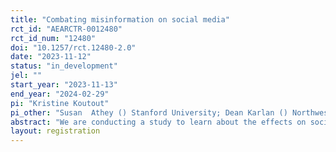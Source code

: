 ```yaml
---
title: "Combating misinformation on social media"
rct_id: "AEARCTR-0012480"
rct_id_num: "12480"
doi: "10.1257/rct.12480-2.0"
date: "2023-11-12"
status: "in_development"
jel: ""
start_year: "2023-11-13"
end_year: "2024-02-29"
pi: "Kristine Koutout"
pi_other: "Susan  Athey () Stanford University; Dean Karlan () Northwestern University; Nils Wernerfelt () Northwestern University; Michael Luca () Harvard University; Szymon Sacher () Stanford University; Ruth Appel () Stanford University; Utsav Manjeer () Meta"
abstract: "We are conducting a study to learn about the effects on social media behavior of interventions that educate social media users about how to identify and avoid sharing misleading information online. To date, studies of these interventions have predominantly used survey outcomes, which are subject to known concerns with experimenter demand effects. We test three previously evaluated interventions to learn whether these interventions also change real-world behavior on social media."
layout: registration
---
```


